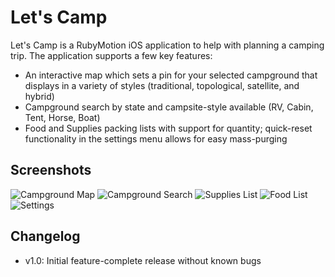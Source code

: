 Let's Camp
==========

Let's Camp is a RubyMotion iOS application to help with planning a camping trip. The application supports a few key features:
* An interactive map which sets a pin for your selected campground that displays in a variety of styles (traditional, topological, satellite, and hybrid)
* Campground search by state and campsite-style available (RV, Cabin, Tent, Horse, Boat)
* Food and Supplies packing lists with support for quantity; quick-reset functionality in the settings menu allows for easy mass-purging

Screenshots
-----------
![Campground Map](/mstanislav/lets-camp/raw/master/misc/Lets-Camp-Map.png)
![Campground Search](/mstanislav/lets-camp/raw/master/misc/Lets-Camp-Search.png)
![Supplies List](/mstanislav/lets-camp/raw/master/misc/Lets-Camp-Supplies.png)
![Food List](/mstanislav/lets-camp/raw/master/misc/Lets-Camp-Food.png)
![Settings](/mstanislav/lets-camp/raw/master/misc/Lets-Camp-Settings.png)

Changelog
---------
- v1.0: Initial feature-complete release without known bugs 
